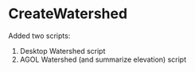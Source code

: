 # CreateWatershed

Added two scripts:
  1.  Desktop Watershed script
  2.  AGOL Watershed (and summarize elevation) script
  
